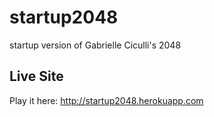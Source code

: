 startup2048
===========

startup version of Gabrielle Ciculli's 2048

## Live Site
Play it here: http://startup2048.herokuapp.com

